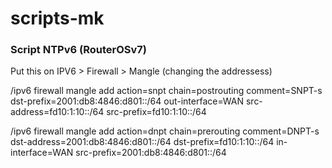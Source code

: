 # scripts-mk 

### Script NTPv6 (RouterOSv7)

Put this on IPV6 > Firewall > Mangle (changing the addressess)

/ipv6 firewall mangle add action=snpt chain=postrouting comment=SNPT-s dst-prefix=2001:db8:4846:d801::/64 out-interface=WAN src-address=fd10:1:10::/64 src-prefix=fd10:1:10::/64

/ipv6 firewall mangle add action=dnpt chain=prerouting comment=DNPT-s dst-address=2001:db8:4846:d801::/64 dst-prefix=fd10:1:10::/64 in-interface=WAN src-prefix=2001:db8:4846:d801::/64
